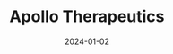 ---  
layout: startup_page  
title: "Apollo Therapeutics"  
id: "apollotherapeutics.com"  
permalink: "/apollotherapeuticsapollotherapeutics.com01022024/"  
website: "http://www.apollotherapeutics.com"  
funding_round: "Series C"  
funding_amount: "$260M"  
investors: "Patient Square Capital, M&G plc, two of the largest US public pension plans, Rock Springs Capital"  
about: "Apollo Therapeutics is a portfolio biopharmaceutical company focused on translating fundamental medical research into medicines using a hub-and-spoke approach. It manages a diversified pipeline of therapeutic programs, leveraging expertise from a centralized team and its partner institutions. The company aims to advance these programs through clinical development and potentially license or acquire additional clinical-stage programs."  
markets: "Biopharmaceutical, Pharmaceuticals, Biotechnology, Health Care, Medical, Therapeutics"  
hq: "Cambridge, Cambridgeshire, United Kingdom"  
founded_year: "2015"  
linkedin: "https://uk.linkedin.com/company/apollo-therapeutics"  
twitter: ""  
instagram: ""  
facebook: ""  
crunchbase: "https://www.crunchbase.com/organization/apollo-therapeutics"  
pitchbook: "https://pitchbook.com/profiles/company/157580-56"  

date_display: "02-Jan-2024"  
date: "2024-01-02"

# SEO Optimization  
meta_title: "Apollo Therapeutics - Series C Funding ($260M)"  
meta_description: "Apollo Therapeutics, Apollo Therapeutics is a portfolio biopharmaceutical company focused on translating fundamental medical research into medicines using a hub-and-spoke ..."  
meta_keywords: "Apollo Therapeutics, Biopharmaceutical, Pharmaceuticals, Biotechnology, Health Care, Medical, Therapeutics, Series C funding"  
canonical_url: "https://startup.projectstartups.com/apollotherapeuticsapollotherapeutics.com01022024/"  
---